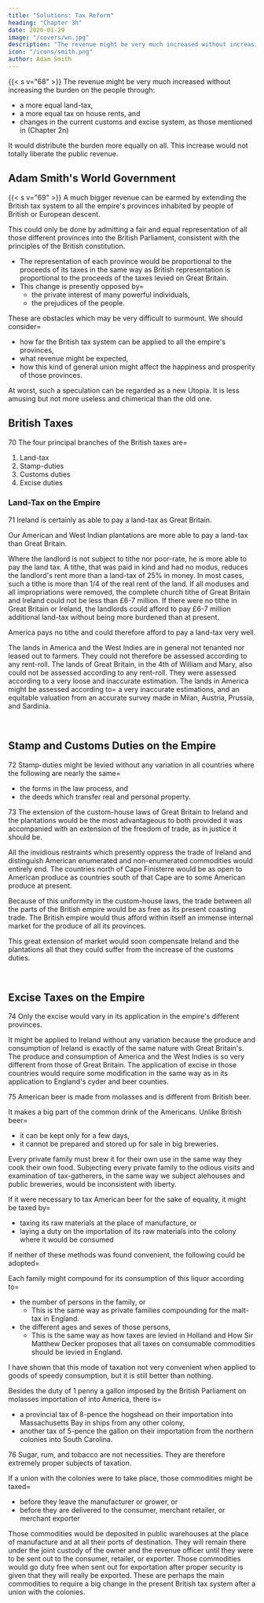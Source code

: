 ```yaml
---
title: "Solutions: Tax Reform"
heading: "Chapter 3h"
date: 2020-01-29
image: "/covers/wn.jpg"
description: "The revenue might be very much increased without increasing the burden on the people"
icon: "/icons/smith.png"
author: Adam Smith
---
```




{{< s v="68" >}} The revenue might be very much increased without increasing the burden on the people through:
- a more equal land-tax,
- a more equal tax on house rents, and
- changes in the current customs and excise system, as those mentioned in (Chapter 2n)

It would distribute the burden more equally on all. This increase would not totally liberate the public revenue<!--  or even totally compensate the further accumulation of the public debt in the next war -->.


## Adam Smith's World Government

{{< s v="69" >}} A much bigger revenue can be earmed by extending the British tax system to all the empire's provinces inhabited by people of British or European descent. 

This could only be done by admitting a fair and equal representation of all those different provinces into the British Parliament, consistent with the principles of the British constitution.
- The representation of each province would be proportional to the proceeds of its taxes in the same way as British representation is proportional to the proceeds of the taxes levied on Great Britain.
- This change is presently opposed by= 
  - the private interest of many powerful individuals,
  - the prejudices of the people.

These are obstacles which may be very difficult to surmount. We should consider= 
- how far the British tax system can be applied to all the empire's provinces,
- what revenue might be expected,
- how this kind of general union might affect the happiness and prosperity of those provinces.

At worst, such a speculation can be regarded as a new Utopia. It is less amusing but not more useless and chimerical than the old one.



## British Taxes

70 The four principal branches of the British taxes are= 

1. Land-tax
2. Stamp-duties
3. Customs duties
4. Excise duties



### Land-Tax on the Empire

71 Ireland is certainly as able to pay a land-tax as Great Britain.

Our American and West Indian plantations are more able to pay a land-tax than Great Britain.

Where the landlord is not subject to tithe nor poor-rate, he is more able to pay the land tax.
A tithe, that was paid in kind and had no modus, reduces the landlord's rent more than a land-tax of 25% in money.
    In most cases, such a tithe is more than 1/4 of the real rent of the land.
If all moduses and all impropriations were removed, the complete church tithe of Great Britain and Ireland could not be less than £6-7 million.
    If there were no tithe in Great Britain or Ireland, the landlords could afford to pay £6-7 million additional land-tax without being more burdened than at present.

America pays no tithe and could therefore afford to pay a land-tax very well.

The lands in America and the West Indies are in general not tenanted nor leased out to farmers.
    They could not therefore be assessed according to any rent-roll.
The lands of Great Britain, in the 4th of William and Mary, also could not be assessed according to any rent-roll.
    They were assessed according to a very loose and inaccurate estimation.
The lands in America might be assessed according to= 
    a very inaccurate estimations, and
    an equitable valuation from an accurate survey made in Milan, Austria, Prussia, and Sardinia.

<br>

## Stamp and Customs Duties on the Empire

72 Stamp-duties might be levied without any variation in all countries where the following are nearly the same= 
- the forms in the law process, and
- the deeds which transfer real and personal property.

73 The extension of the custom-house laws of Great Britain to Ireland and the plantations would be the most advantageous to both provided it was accompanied with an extension of the freedom of trade, as in justice it should be.

All the invidious restraints which presently oppress the trade of Ireland and distinguish American enumerated and non-enumerated commodities would entirely end.
The countries north of Cape Finisterre would be as open to American produce as countries south of that Cape are to some American produce at present.

Because of this uniformity in the custom-house laws, the trade between all the parts of the British empire would be as free as its present coasting trade.
The British empire would thus afford within itself an immense internal market for the produce of all its provinces.

This great extension of market would soon compensate Ireland and the plantations all that they could suffer from the increase of the customs duties.

<br>

## Excise Taxes on the Empire

74 Only the excise would vary in its application in the empire's different provinces.

It might be applied to Ireland without any variation because the produce and consumption of Ireland is exactly of the same nature with Great Britain's.
The produce and consumption of America and the West Indies is so very different from those of Great Britain.
    The application of excise in those countries would require some modification in the same way as in its application to England's cyder and beer counties.

75 American beer is made from molasses and is different from British beer.

It makes a big part of the common drink of the Americans. Unlike British beer= 
- it can be kept only for a few days,
- it cannot be prepared and stored up for sale in big breweries.

Every private family must brew it for their own use in the same way they cook their own food. Subjecting every private family to the odious visits and examination of tax-gatherers, in the same way we subject alehouses and public breweries, would be inconsistent with liberty.

If it were necessary to tax American beer for the sake of equality, it might be taxed by= 
- taxing its raw materials at the place of manufacture, or
- laying a duty on the importation of its raw materials into the colony where it would be consumed

If neither of these methods was found convenient, the following could be adopted= 

Each family might compound for its consumption of this liquor according to= 
- the number of persons in the family, or
  - This is the same way as private families compounding for the malt-tax in England.
- the different ages and sexes of those persons,
  - This is the same way as how taxes are levied in Holland and How Sir Matthew Decker proposes that all taxes on consumable commodities should be levied in England.

I have shown that this mode of taxation not very convenient when applied to goods of speedy consumption, but it is still better than nothing.

Besides the duty of 1 penny a gallon imposed by the British Parliament on molasses importation of into America, there is= 
- a provincial tax of 8-pence the hogshead on their importation into Massachusetts Bay in ships from any other colony,
- another tax of 5-pence the gallon on their importation from the northern colonies into South Carolina.


76 Sugar, rum, and tobacco are not necessities. They are therefore extremely proper subjects of taxation.

If a union with the colonies were to take place, those commodities might be taxed= 
- before they leave the manufacturer or grower, or
- before they are delivered to the consumer, merchant retailer, or merchant exporter

Those commodities would be deposited in public warehouses at the place of manufacture and at all their ports of destination.
    They will remain there under the joint custody of the owner and the revenue officer until they were to be sent out to the consumer, retailer, or exporter.
    Those commodities would go duty free when sent out for exportation after proper security is given that they will really be exported.
These are perhaps the main commodities to require a big change in the present British tax system after a union with the colonies.

